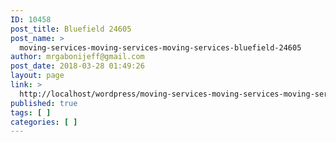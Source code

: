 ```yaml
---
ID: 10458
post_title: Bluefield 24605
post_name: >
  moving-services-moving-services-moving-services-bluefield-24605
author: mrgabonijeff@gmail.com
post_date: 2018-03-28 01:49:26
layout: page
link: >
  http://localhost/wordpress/moving-services-moving-services-moving-services-bluefield-24605/
published: true
tags: [ ]
categories: [ ]
---
```

